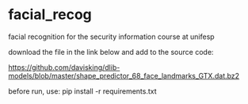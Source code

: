 # facial_recog
facial recognition for the security information course at unifesp

download the file in the link below and add to the source code:

https://github.com/davisking/dlib-models/blob/master/shape_predictor_68_face_landmarks_GTX.dat.bz2


before run, use: pip install -r requirements.txt
